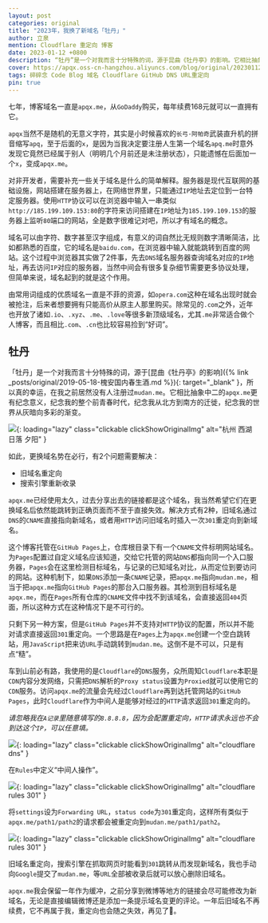 ```yaml
---
layout: post
categories: original
title: "2023年，我换了新域名「牡丹」"
author: 立泉
mention: Cloudflare 重定向 博客
date: 2023-01-12 +0800
description: “牡丹”是一个对我而言十分特殊的词，源于昆曲《牡丹亭》的影响。它相比抽象中二的“apqx”更有纪念意义，纪念我的整个前青春时代，纪念我从北方到南方的迁徙，纪念我的世界从灰暗向多彩的渐变。
cover: https://apqx.oss-cn-hangzhou.aliyuncs.com/blog/original/20230112/IMG_4572_thumb.jpg
tags: 碎碎念 Code Blog 域名 Cloudflare GitHub DNS URL重定向
pin: true
---
```


七年，博客域名一直是`apqx.me`，从`GoDaddy`购买，每年续费168元就可以一直拥有它。

`apqx`当然不是随机的无意义字符，其实是小时候喜欢的`长弓·阿帕奇`武装直升机的拼音缩写`apq`，至于后面的`x`，是因为当我决定要注册人生第一个域名`apq.me`时意外发现它竟然已经属于别人（明明几个月前还是未注册状态），只能遗憾在后面加一个`x`，变成`apqx.me`。

对非开发者，需要补充一些关于域名是什么的简单解释。服务器是现代互联网的基础设施，网站搭建在服务器上，在网络世界里，只能通过`IP`地址去定位到一台特定服务器。使用`HTTP`协议可以在浏览器中输入一串类似`http://185.199.109.153:80`的字符来访问搭建在`IP`地址为`185.199.109.153`的服务器上监听`80`端口的网站，全是数字很难记对吧，所以才有域名的概念。

域名可以由字符、数字甚至汉字组成，有意义的词自然比无规则数字清晰简洁，比如都熟悉的百度，它的域名是`baidu.com`，在浏览器中输入就能跳转到百度的网站。这个过程中浏览器其实做了2件事，先去`DNS`域名服务器查询域名对应的`IP`地址，再去访问`IP`对应的服务器，当然中间会有很多复杂细节需要更多协议处理，但简单来说，域名起到的就是这个作用。

由常用词组成的优质域名一直是不菲的资源，如`opera.com`这种在域名出现时就会被抢注，后来者想要拥有只能高价从原主人那里购买。除常见的`.com`之外，近年也开放了诸如`.io`、`.xyz`、`.me`、`.love`等很多新顶级域名，尤其`.me`非常适合做个人博客，而且相比`.com`、`.cn`也比较容易捡到“好词”。

## 牡丹

「牡丹」是一个对我而言十分特殊的词，源于[昆曲《牡丹亭》的影响]({% link _posts/original/2019-05-18-槐安国内春生酒.md %}){: target="_blank" }，所以真的幸运，在我之前居然没有人注册过`mudan.me`。它相比抽象中二的`apqx.me`更有纪念意义，纪念我的整个前青春时代，纪念我从北方到南方的迁徙，纪念我的世界从灰暗向多彩的渐变。

![](https://apqx.oss-cn-hangzhou.aliyuncs.com/blog/original/20230112/IMG_4572_thumb.jpg){: loading="lazy" class="clickable clickShowOriginalImg" alt="杭州 西湖 日落 夕阳" }

如此，更换域名势在必行，有2个问题需要解决：

* 旧域名重定向
* 搜索引擎重新收录

`apqx.me`已经使用太久，过去分享出去的链接都是这个域名，我当然希望它们在更换域名后依然能跳转到正确页面而不至于直接失效。解决方式有2种，旧域名通过`DNS`的`CNAME`直接指向新域名，或者用`HTTP`访问旧域名时插入一次`301`重定向到新域名。

这个博客托管在`GitHub Pages`上，仓库根目录下有一个`CNAME`文件标明网站域名。为`Pages`配置过自定义域名应该知道，交给它托管的网站`DNS`都指向同一个入口服务器，`Pages`会在这里检测目标域名，与记录的已知域名对比，从而定位到要访问的网站。这种机制下，如果`DNS`添加一条`CNAME`记录，把`apqx.me`指向`mudan.me`，相当于把`apqx.me`指向`GitHub Pages`的那台入口服务器。其检测到目标域名是`apqx.me`，而在`Pages`所有仓库的`CNAME`文件中找不到该域名，会直接返回`404`页面，所以这种方式在这种情况下是不可行的。

只剩下另一种方案，但是`GitHub Pages`并不支持对`HTTP`协议的配置，所以并不能对请求直接返回`301`重定向。一个思路是在`Pages`上为`apqx.me`创建一个空白跳转站，用`JavaScript`把来访`URL`手动跳转到`mudan.me`。这倒不是不可以，只是有点“糙”。

车到山前必有路，我使用的是`Cloudflare`的`DNS`服务，众所周知`Cloudflare`本职是`CDN`内容分发网络，只需把`DNS`解析的`Proxy status`设置为`Proxied`就可以使用它的`CDN`服务。访问`apqx.me`的流量会先经过`Cloudflare`再到达托管网站的`GitHub Pages`，此时`Cloudflare`作为中间人是能够对经过的`HTTP`请求返回`301`重定向的。

*请忽略我在`A记录`里随意填写的`8.8.8.8`，因为会配置重定向，`HTTP`请求永远也不会到达这个`IP`，可以任意填。*

![](https://apqx.oss-cn-hangzhou.aliyuncs.com/blog/original/20230112/cloudflare_dns.webp){: loading="lazy" class="clickable clickShowOriginalImg" alt="cloudflare dns" }

在`Rules`中定义“中间人操作”。

![](https://apqx.oss-cn-hangzhou.aliyuncs.com/blog/original/20230112/cloudflare_page_rules.webp){: loading="lazy" class="clickable clickShowOriginalImg" alt="cloudflare rules 301" }

将`settings`设为`Forwarding URL`，`status code`为`301`重定向，这样所有类似于`apqx.me/path1/path2`的请求都会被重定向到`mudan.me/path1/path2`。

![](https://apqx.oss-cn-hangzhou.aliyuncs.com/blog/original/20230112/cloudflare_page_rules_301.webp){: loading="lazy" class="clickable clickShowOriginalImg" alt="cloudflare rules 301" }

旧域名重定向，搜索引擎在抓取网页时能看到`301`跳转从而发现新域名，我也手动向`Google`提交了`mudan.me`，等`URL`全部被收录后就可以放心删除旧域名。

`apqx.me`我会保留一年作为缓冲，之前分享到微博等地方的链接会尽可能修改为新域名，无论是直接编辑微博还是添加一条提示域名变更的评论。一年后旧域名不再续费，它不再属于我，重定向也会随之失效，再见了👋。
